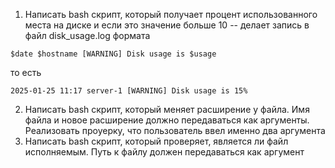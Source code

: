 1) Написать bash скрипт, который получает процент использованного места на диске и если это значение больше 10 -- делает запись в файл disk_usage.log формата
```
$date $hostname [WARNING] Disk usage is $usage
```
то есть
```
2025-01-25 11:17 server-1 [WARNING] Disk usage is 15%
```
2) Написать bash скрипт, который меняет расширение у файла. Имя файла и новое расширение должно передаваться как аргументы. Реализовать проуерку, что пользователь ввел именно два аргумента
3) Написать bash скрипт, который проверяет, является ли файл исполняемым. Путь к файлу должен передаваться как аргумент
